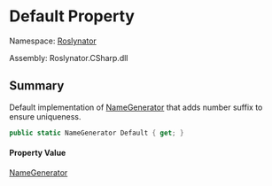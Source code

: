 # Default Property

Namespace: [Roslynator](../../README.md)

Assembly: Roslynator\.CSharp\.dll

## Summary

Default implementation of [NameGenerator](../README.md) that adds number suffix to ensure uniqueness\.

```csharp
public static NameGenerator Default { get; }
```

#### Property Value

[NameGenerator](../README.md)


